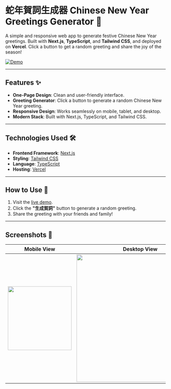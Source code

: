 # 蛇年賀詞生成器 Chinese New Year Greetings Generator 🧧

A simple and responsive web app to generate festive Chinese New Year greetings. Built with **Next.js**, **TypeScript**, and **Tailwind CSS**, and deployed on **Vercel**. Click a button to get a random greeting and share the joy of the season!

[![Demo](https://img.shields.io/badge/Live-Demo-brightgreen)](https://v0-cny-greetings-generator-qzhkmkfckpl.vercel.app/) <!-- Replace with your Vercel live demo link -->

---

## Features ✨
- **One-Page Design**: Clean and user-friendly interface.
- **Greeting Generator**: Click a button to generate a random Chinese New Year greeting.
- **Responsive Design**: Works seamlessly on mobile, tablet, and desktop.
- **Modern Stack**: Built with Next.js, TypeScript, and Tailwind CSS.

---

## Technologies Used 🛠️
- **Frontend Framework**: [Next.js](https://nextjs.org/)
- **Styling**: [Tailwind CSS](https://tailwindcss.com/)
- **Language**: [TypeScript](https://www.typescriptlang.org/)
- **Hosting**: [Vercel](https://vercel.com/)

---

## How to Use 🚀
1. Visit the [live demo](https://v0-cny-greetings-generator-qzhkmkfckpl.vercel.app/). <!-- Replace with your Vercel live demo link -->
2. Click the **"生成賀詞"** button to generate a random greeting.
3. Share the greeting with your friends and family!

---

## Screenshots 📸
| Mobile View | Desktop View |
|-------------|--------------|
| <img src="https://github.com/user-attachments/assets/a57ceebb-acc0-4e77-a590-cc458d136994" width="200"> | <img src="https://github.com/user-attachments/assets/a9602106-01c3-4e7c-abf7-9c03ec2a1a48" width="400"> |
